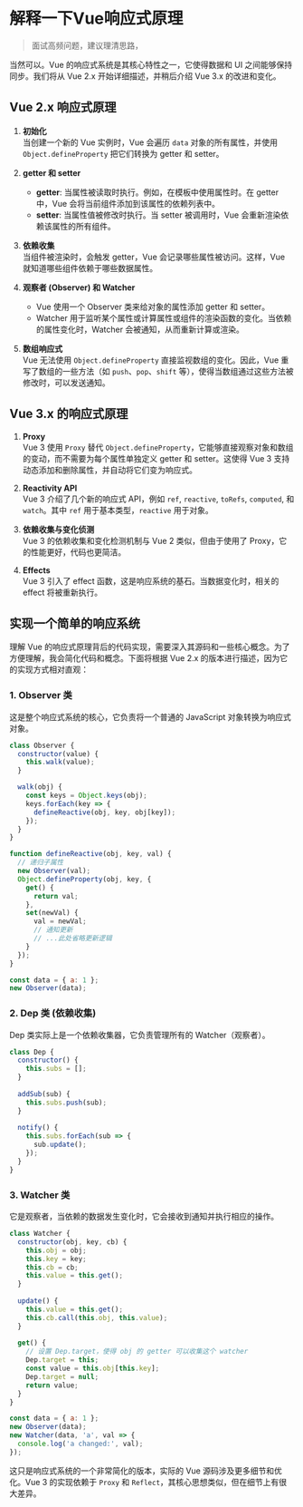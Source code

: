 # 解释一下Vue响应式原理

> 面试高频问题，建议理清思路，

当然可以。Vue 的响应式系统是其核心特性之一，它使得数据和 UI 之间能够保持同步。我们将从 Vue 2.x 开始详细描述，并稍后介绍 Vue 3.x 的改进和变化。

## Vue 2.x 响应式原理

1. **初始化**  
   当创建一个新的 Vue 实例时，Vue 会遍历 `data` 对象的所有属性，并使用 `Object.defineProperty` 把它们转换为 getter 和 setter。

2. **getter 和 setter**  
   - **getter**: 当属性被读取时执行。例如，在模板中使用属性时。在 getter 中，Vue 会将当前组件添加到该属性的依赖列表中。
   - **setter**: 当属性值被修改时执行。当 setter 被调用时，Vue 会重新渲染依赖该属性的所有组件。

3. **依赖收集**  
   当组件被渲染时，会触发 getter，Vue 会记录哪些属性被访问。这样，Vue 就知道哪些组件依赖于哪些数据属性。

4. **观察者 (Observer) 和 Watcher**  
   - Vue 使用一个 Observer 类来给对象的属性添加 getter 和 setter。
   - Watcher 用于监听某个属性或计算属性或组件的渲染函数的变化。当依赖的属性变化时，Watcher 会被通知，从而重新计算或渲染。

5. **数组响应式**  
   Vue 无法使用 `Object.defineProperty` 直接监视数组的变化。因此，Vue 重写了数组的一些方法（如 `push`、`pop`、`shift` 等），使得当数组通过这些方法被修改时，可以发送通知。

## Vue 3.x 的响应式原理

1. **Proxy**  
   Vue 3 使用 `Proxy` 替代 `Object.defineProperty`，它能够直接观察对象和数组的变动，而不需要为每个属性单独定义 getter 和 setter。这使得 Vue 3 支持动态添加和删除属性，并自动将它们变为响应式。

2. **Reactivity API**  
   Vue 3 介绍了几个新的响应式 API，例如 `ref`, `reactive`, `toRefs`, `computed`, 和 `watch`。其中 `ref` 用于基本类型，`reactive` 用于对象。

3. **依赖收集与变化侦测**  
   Vue 3 的依赖收集和变化检测机制与 Vue 2 类似，但由于使用了 Proxy，它的性能更好，代码也更简洁。

4. **Effects**  
   Vue 3 引入了 effect 函数，这是响应系统的基石。当数据变化时，相关的 effect 将被重新执行。

## 实现一个简单的响应系统
理解 Vue 的响应式原理背后的代码实现，需要深入其源码和一些核心概念。为了方便理解，我会简化代码和概念。下面将根据 Vue 2.x 的版本进行描述，因为它的实现方式相对直观：

### 1. **Observer 类**
这是整个响应式系统的核心，它负责将一个普通的 JavaScript 对象转换为响应式对象。

```javascript
class Observer {
  constructor(value) {
    this.walk(value);
  }

  walk(obj) {
    const keys = Object.keys(obj);
    keys.forEach(key => {
      defineReactive(obj, key, obj[key]);
    });
  }
}

function defineReactive(obj, key, val) {
  // 递归子属性
  new Observer(val);
  Object.defineProperty(obj, key, {
    get() {
      return val;
    },
    set(newVal) {
      val = newVal;
      // 通知更新
      // ...此处省略更新逻辑
    }
  });
}

const data = { a: 1 };
new Observer(data);
```

### 2. **Dep 类 (依赖收集)**
Dep 类实际上是一个依赖收集器，它负责管理所有的 Watcher（观察者）。

```javascript
class Dep {
  constructor() {
    this.subs = [];
  }
  
  addSub(sub) {
    this.subs.push(sub);
  }
  
  notify() {
    this.subs.forEach(sub => {
      sub.update();
    });
  }
}
```

### 3. **Watcher 类**
它是观察者，当依赖的数据发生变化时，它会接收到通知并执行相应的操作。

```javascript
class Watcher {
  constructor(obj, key, cb) {
    this.obj = obj;
    this.key = key;
    this.cb = cb;
    this.value = this.get();
  }
  
  update() {
    this.value = this.get();
    this.cb.call(this.obj, this.value);
  }
  
  get() {
    // 设置 Dep.target，使得 obj 的 getter 可以收集这个 watcher
    Dep.target = this;
    const value = this.obj[this.key];
    Dep.target = null;
    return value;
  }
}

const data = { a: 1 };
new Observer(data);
new Watcher(data, 'a', val => {
  console.log('a changed:', val);
});
```

这只是响应式系统的一个非常简化的版本，实际的 Vue 源码涉及更多细节和优化。Vue 3 的实现依赖于 `Proxy` 和 `Reflect`，其核心思想类似，但在细节上有很大差异。
